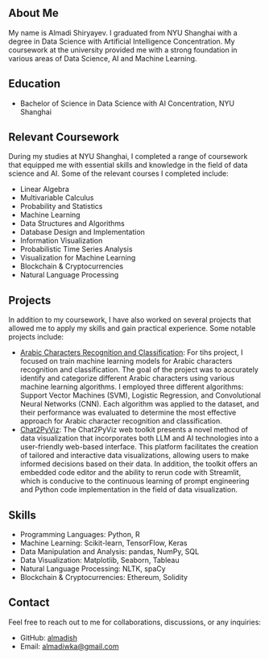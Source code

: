 ## About Me

My name is Almadi Shiryayev. I graduated from NYU Shanghai with a degree in Data Science with Artificial Intelligence Concentration. My coursework at the university provided me with a strong foundation in various areas of Data Science, AI and Machine Learning.

## Education

- Bachelor of Science in Data Science with AI Concentration, NYU Shanghai

## Relevant Coursework

During my studies at NYU Shanghai, I completed a range of coursework that equipped me with essential skills and knowledge in the field of data science and AI. Some of the relevant courses I completed include:

- Linear Algebra
- Multivariable Calculus
- Probability and Statistics
- Machine Learning
- Data Structures and Algorithms
- Database Design and Implementation
- Information Visualization
- Probabilistic Time Series Analysis
- Visualization for Machine Learning
- Blockchain & Cryptocurrencies
- Natural Language Processing

## Projects

In addition to my coursework, I have also worked on several projects that allowed me to apply my skills and gain practical experience. Some notable projects include:

- [Arabic Characters Recognition and Classification](https://github.com/almadish/Arabic-Characters-Recognition-and-Classification): For tihs project, I focused on train machine learning models for Arabic characters recognition and classification. The goal of the project was to accurately identify and categorize different Arabic characters using various machine learning algorithms. I employed three different algorithms: Support Vector Machines (SVM), Logistic Regression, and Convolutional Neural Networks (CNN). Each algorithm was applied to the dataset, and their performance was evaluated to determine the most effective approach for Arabic character recognition and classification.
- [Chat2PyViz](https://github.com/almadish/Chat2PyViz): The Chat2PyViz web toolkit presents a novel method of data visualization that incorporates both LLM and AI technologies into a user-friendly web-based interface. This platform facilitates the creation of tailored and interactive data visualizations, allowing users to make informed decisions based on their data. In addition, the toolkit offers an embedded code editor and the ability to rerun code with Streamlit, which is conducive to the continuous learning of prompt engineering and Python code implementation in the field of data visualization.

## Skills

- Programming Languages: Python, R
- Machine Learning: Scikit-learn, TensorFlow, Keras
- Data Manipulation and Analysis: pandas, NumPy, SQL
- Data Visualization: Matplotlib, Seaborn, Tableau
- Natural Language Processing: NLTK, spaCy
- Blockchain & Cryptocurrencies: Ethereum, Solidity

## Contact

Feel free to reach out to me for collaborations, discussions, or any inquiries:

- GitHub: [almadish](https://github.com/almadish)
- Email: almadiwka@gmail.com
